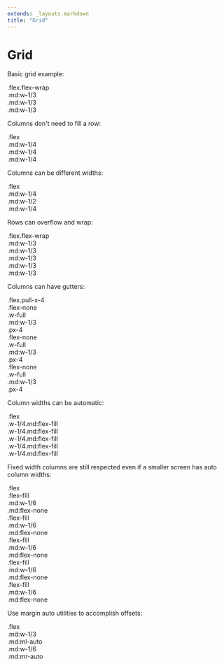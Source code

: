 ```yaml
---
extends: _layouts.markdown
title: "Grid"
---
```


# Grid

Basic grid example:

<div class="bg-light-softer text-medium text-sm py-4 mb-6">
    <div class="text-dark-soft mb-2 px-4 leading-none">.flex.flex-wrap</div>
    <div class="flex flex-wrap">
        <div class="w-full md:w-1/3">
            <div class="text-center py-4 bg-dark-softer text-light">
                .md:w-1/3
            </div>
        </div>
        <div class="w-full md:w-1/3">
            <div class="text-center py-4 bg-dark-soft text-light">
                .md:w-1/3
            </div>
        </div>
        <div class="w-full md:w-1/3">
            <div class="text-center py-4 bg-dark-softer text-light">
                .md:w-1/3
            </div>
        </div>
    </div>
</div>

Columns don't need to fill a row:

<div class="bg-light-softer text-medium text-sm py-4 mb-6">
    <div class="text-dark-soft mb-2 px-4 leading-none">.flex</div>
    <div class="flex flex-wrap">
        <div class="w-full md:w-1/4">
            <div class="text-center py-4 bg-dark-softer text-light">
                .md:w-1/4
            </div>
        </div>
        <div class="w-full md:w-1/4">
            <div class="text-center py-4 bg-dark-soft text-light">
                .md:w-1/4
            </div>
        </div>
        <div class="w-full md:w-1/4">
            <div class="text-center py-4 bg-dark-softer text-light">
                .md:w-1/4
            </div>
        </div>
    </div>
</div>


Columns can be different widths:

<div class="bg-light-softer text-medium text-sm py-4 mb-6">
    <div class="text-dark-soft mb-2 px-4 leading-none">.flex</div>
    <div class="flex flex-wrap">
        <div class="w-full md:w-1/4">
            <div class="text-center py-4 bg-dark-softer text-light">
                .md:w-1/4
            </div>
        </div>
        <div class="w-full md:w-1/2">
            <div class="text-center py-4 bg-dark-soft text-light">
                .md:w-1/2
            </div>
        </div>
        <div class="w-full md:w-1/4">
            <div class="text-center py-4 bg-dark-softer text-light">
                .md:w-1/4
            </div>
        </div>
    </div>
</div>


Rows can overflow and wrap:

<div class="bg-light-softer text-medium text-sm py-4 mb-6">
    <div class="text-dark-soft mb-2 px-4 leading-none">.flex.flex-wrap</div>
    <div class="flex flex-wrap">
        <div class="w-full md:w-1/3">
            <div class="text-center py-4 bg-dark-softer text-light">
                .md:w-1/3
            </div>
        </div>
        <div class="w-full md:w-1/3">
            <div class="text-center py-4 bg-dark-soft text-light">
                .md:w-1/3
            </div>
        </div>
        <div class="w-full md:w-1/3">
            <div class="text-center py-4 bg-dark-softer text-light">
                .md:w-1/3
            </div>
        </div>
        <div class="w-full md:w-1/3">
            <div class="text-center py-4 bg-dark-soft text-light">
                .md:w-1/3
            </div>
        </div>
        <div class="w-full md:w-1/3">
            <div class="text-center py-4 bg-dark-softer text-light">
                .md:w-1/3
            </div>
        </div>
    </div>
</div>

Columns can have gutters:

<div class="bg-light-softer text-medium text-sm py-4 mb-6">
    <div class="text-dark-soft mb-2 px-4 leading-none">.flex.pull-x-4</div>
    <div class="flex flex-wrap pull-x-4">
        <div class="flex-none w-full md:w-1/3 px-4">
            <div class="text-center py-4 bg-dark-softer text-light">
                <div>.flex-none</div>
                <div>.w-full</div>
                <div>.md:w-1/3</div>
                <div>.px-4</div>
            </div>
        </div>
        <div class="flex-none w-full md:w-1/3 px-4">
            <div class="text-center py-4 bg-dark-soft text-light">
                <div>.flex-none</div>
                <div>.w-full</div>
                <div>.md:w-1/3</div>
                <div>.px-4</div>
            </div>
        </div>
        <div class="flex-none w-full md:w-1/3 px-4">
            <div class="text-center py-4 bg-dark-softer text-light">
                <div>.flex-none</div>
                <div>.w-full</div>
                <div>.md:w-1/3</div>
                <div>.px-4</div>
            </div>
        </div>
    </div>
</div>


Column widths can be automatic:

<div class="bg-light-softer text-medium text-sm py-4 mb-6">
    <div class="text-dark-soft mb-2 px-4 leading-none">.flex</div>
    <div class="flex flex-wrap">
        <div class="w-1/4 md:flex-fill">
            <div class="text-center py-4 bg-dark-softer text-light">
                .w-1/4.md:flex-fill
            </div>
        </div>
        <div class="w-1/4 md:flex-fill">
            <div class="text-center py-4 bg-dark-soft text-light">
                .w-1/4.md:flex-fill
            </div>
        </div>
        <div class="w-1/4 md:flex-fill">
            <div class="text-center py-4 bg-dark-softer text-light">
                .w-1/4.md:flex-fill
            </div>
        </div>
        <div class="w-1/4 md:flex-fill">
            <div class="text-center py-4 bg-dark-soft text-light">
                .w-1/4.md:flex-fill
            </div>
        </div>
        <div class="w-1/4 md:flex-fill">
            <div class="text-center py-4 bg-dark-softer text-light">
                .w-1/4.md:flex-fill
            </div>
        </div>
    </div>
</div>

Fixed width columns are still respected even if a smaller screen has auto column widths:

<div class="bg-light-softer text-medium text-sm py-4 mb-6">
    <div class="text-dark-soft mb-2 px-4 leading-none">.flex</div>
    <div class="flex flex-wrap">
        <div class="flex-fill md:w-1/6 md:flex-none">
            <div class="text-center py-4 bg-dark-softer text-light">
                <div>.flex-fill</div>
                <div>.md:w-1/6</div>
                <div>.md:flex-none</div>
            </div>
        </div>
        <div class="flex-fill md:w-1/6 md:flex-none">
            <div class="text-center py-4 bg-dark-soft text-light">
                <div>.flex-fill</div>
                <div>.md:w-1/6</div>
                <div>.md:flex-none</div>
            </div>
        </div>
        <div class="flex-fill md:w-1/6 md:flex-none">
            <div class="text-center py-4 bg-dark-softer text-light">
                <div>.flex-fill</div>
                <div>.md:w-1/6</div>
                <div>.md:flex-none</div>
            </div>
        </div>
        <div class="flex-fill md:w-1/6 md:flex-none">
            <div class="text-center py-4 bg-dark-soft text-light">
                <div>.flex-fill</div>
                <div>.md:w-1/6</div>
                <div>.md:flex-none</div>
            </div>
        </div>
        <div class="flex-fill md:w-1/6 md:flex-none">
            <div class="text-center py-4 bg-dark-softer text-light">
                <div>.flex-fill</div>
                <div>.md:w-1/6</div>
                <div>.md:flex-none</div>
            </div>
        </div>
    </div>
</div>


Use margin auto utilities to accomplish offsets:

<div class="bg-light-softer text-medium text-sm py-4 mb-6">
    <div class="text-dark-soft mb-2 px-4 leading-none">.flex</div>
    <div class="flex flex-wrap">
        <div class="w-full md:w-1/3 md:ml-auto">
            <div class="text-center py-4 bg-dark-soft text-light">
                <div>.md:w-1/3</div>
                <div>.md:ml-auto</div>
            </div>
        </div>
        <div class="w-full md:w-1/3 md:mr-auto">
            <div class="text-center py-4 bg-dark-softer text-light">
                <div>.md:w-1/6</div>
                <div>.md:mr-auto</div>
            </div>
        </div>
    </div>
</div>
